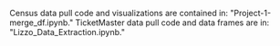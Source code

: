 Census data pull code and visualizations are contained in: "Project-1-merge_df.ipynb." TicketMaster data pull code and data frames are in: "Lizzo_Data_Extraction.ipynb."
